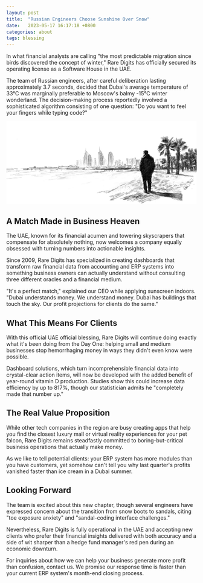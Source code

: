 ```yaml
---
layout: post
title:  "Russian Engineers Choose Sunshine Over Snow"
date:   2023-05-17 16:17:18 +0800
categories: about
tags: blessing
---
```


In what financial analysts are calling "the most predictable migration since birds discovered the concept of winter," Rare Digits has officially secured its operating license as a Software House in the UAE. 

The team of Russian engineers, after careful deliberation lasting approximately 3.7 seconds, decided that Dubai's average temperature of 33°C was marginally preferable to Moscow's balmy -15°C winter wonderland. The decision-making process reportedly involved a sophisticated algorithm consisting of one question: "Do you want to feel your fingers while typing code?"

![](/assets/img/newsroom/2023/landing_in_dubai.jpg)

## A Match Made in Business Heaven

The UAE, known for its financial acumen and towering skyscrapers that compensate for absolutely nothing, now welcomes a company equally obsessed with turning numbers into actionable insights. 

Since 2009, Rare Digits has specialized in creating dashboards that transform raw financial data from accounting and ERP systems into something business owners can actually understand without consulting three different oracles and a financial medium.

"It's a perfect match," explained our CEO while applying sunscreen indoors. "Dubai understands money. We understand money. Dubai has buildings that touch the sky. Our profit projections for clients do the same."

## What This Means For Clients

With this official UAE official blessing, Rare Digits will continue doing exactly what it's been doing from the Day One: helping small and medium businesses stop hemorrhaging money in ways they didn't even know were possible.

Dashboard solutions, which turn incomprehensible financial data into crystal-clear action items, will now be developed with the added benefit of year-round vitamin D production. Studies show this could increase data efficiency by up to 817%, though our statistician admits he "completely made that number up."

## The Real Value Proposition

While other tech companies in the region are busy creating apps that help you find the closest luxury mall or virtual reality experiences for your pet falcon, Rare Digits remains steadfastly committed to boring-but-critical business operations that actually make money.

As we like to tell potential clients: your ERP system has more modules than you have customers, yet somehow can't tell you why last quarter's profits vanished faster than ice cream in a Dubai summer.

## Looking Forward

The team is excited about this new chapter, though several engineers have expressed concern about the transition from snow boots to sandals, citing "toe exposure anxiety" and "sandal-coding interface challenges."

Nevertheless, Rare Digits is fully operational in the UAE and accepting new clients who prefer their financial insights delivered with both accuracy and a side of wit sharper than a hedge fund manager's red pen during an economic downturn.

For inquiries about how we can help your business generate more profit than confusion, contact us. We promise our response time is faster than your current ERP system's month-end closing process.